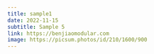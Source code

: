```yaml
---
title: sample1
date: 2022-11-15
subtitle: Sample 5
link: https://benjiaomodular.com
image: https://picsum.photos/id/210/1600/900
---
```

